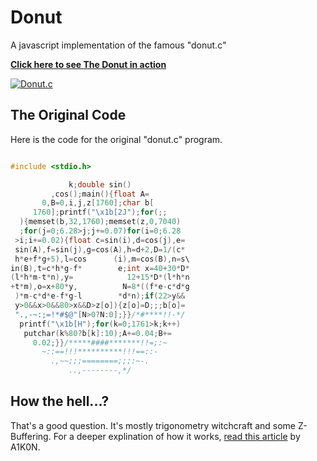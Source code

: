 # Donut
A javascript implementation of the famous "donut.c"


[**Click here to see The Donut in action**](https://donut.surge.sh/)

[![Donut.c](https://i.imgur.com/6jnJ8pT.png)](https://donut.surge.sh/)

## The Original Code

Here is the code for the original "donut.c" program.

```C

#include <stdio.h>

             k;double sin()
         ,cos();main(){float A=
       0,B=0,i,j,z[1760];char b[
     1760];printf("\x1b[2J");for(;;
  ){memset(b,32,1760);memset(z,0,7040)
  ;for(j=0;6.28>j;j+=0.07)for(i=0;6.28
 >i;i+=0.02){float c=sin(i),d=cos(j),e=
 sin(A),f=sin(j),g=cos(A),h=d+2,D=1/(c*
 h*e+f*g+5),l=cos      (i),m=cos(B),n=s\
in(B),t=c*h*g-f*        e;int x=40+30*D*
(l*h*m-t*n),y=            12+15*D*(l*h*n
+t*m),o=x+80*y,          N=8*((f*e-c*d*g
 )*m-c*d*e-f*g-l        *d*n);if(22>y&&
 y>0&&x>0&&80>x&&D>z[o]){z[o]=D;;;b[o]=
 ".,-~:;=!*#$@"[N>0?N:0];}}/*#****!!-*/
  printf("\x1b[H");for(k=0;1761>k;k++)
   putchar(k%80?b[k]:10);A+=0.04;B+=
     0.02;}}/*****####*******!!=;:~
       ~::==!!!**********!!!==::-
         .,~~;;;========;;;:~-.
             ..,--------,*/
```

## How the hell...?

That's a good question. It's mostly trigonometry witchcraft and some Z-Buffering. For a deeper explination of how it works, [read this article](https://www.a1k0n.net/2011/07/20/donut-math.html) by A1K0N.
